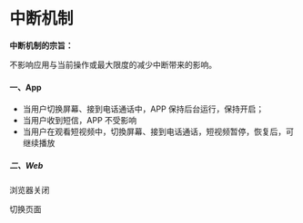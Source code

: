 # 中断机制

**中断机制的宗旨：**

不影响应用与当前操作或最大限度的减少中断带来的影响。

#### 一、App

* 当用户切换屏幕、接到电话通话中，APP 保持后台运行，保持开启；
* 当用户收到短信，APP 不受影响
* 当用户在观看短视频中，切換屏幕、接到电话通话，短视频暂停，恢复后，可继续播放

##### 二、Web

浏览器关闭

切换页面


